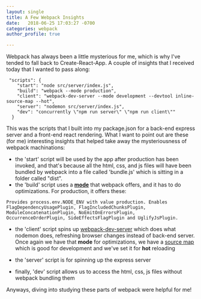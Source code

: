 ```yaml
---
layout: single
title: A Few Webpack Insights
date:   2018-06-25 17:03:27 -0700
categories: webpack
author_profile: true

---
```


Webpack has always been a little mysterious for me, which is why I've tended to fall back to Create-React-App. A couple of insights that I received today that I wanted to pass along:

````
 "scripts": {
    "start": "node src/server/index.js",
    "build": "webpack --mode production",
    "client": "webpack-dev-server --mode development --devtool inline-source-map --hot",
    "server": "nodemon src/server/index.js",
    "dev": "concurrently \"npm run server\" \"npm run client\""
  }
````

This was the scripts that I built into my package.json for a back-end express server and a front-end react rendering. What I want to point out are these (for me) interesting insights that helped take away the mysteriousness of webpack machinations:

- the 'start' script will be used by the app after production has been invoked, and that's because all the html, css, and js files will have been bundled by webpack into a file called 'bundle.js' which is sitting in a folder called "dist". 
- the 'build' script uses a [**mode**](https://webpack.js.org/concepts/mode/) that webpack offers, and it has to do optimizations. For production, it offers these:

````
Provides process.env.NODE_ENV with value production. Enables FlagDependencyUsagePlugin, FlagIncludedChunksPlugin, ModuleConcatenationPlugin, NoEmitOnErrorsPlugin, OccurrenceOrderPlugin, SideEffectsFlagPlugin and UglifyJsPlugin.
````

- the 'client' script spins up [webpack-dev-server](https://webpack.js.org/configuration/dev-server/) which does what nodemon does, refreshing browser changes instead of back-end server. Once again we have that **mode** for optimizations, we have a [source map](https://webpack.js.org/guides/development/#using-source-maps) which is good for development and we've set it for **hot** reloading

- the 'server' script is for spinning up the express server
- finally, 'dev' script allows us to access the html, css, js files without webpack bundling them

Anyways, diving into studying these parts of webpack were helpful for me!
